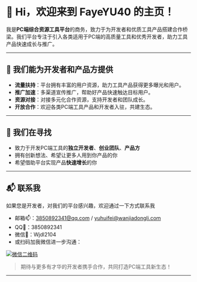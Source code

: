 # 👋 Hi，欢迎来到 FayeYU40 的主页！

我是**PC端综合资源工具平台**的商务，致力于为开发者和优质工具产品搭建合作桥梁。我们平台专注于引入各类适用于PC端的高质量工具和优秀开发者，助力工具产品快速成长与推广。

---

## 🌟 我们能为开发者和产品方提供

- **流量扶持**：平台拥有丰富的用户资源，助力工具产品获得更多曝光和用户。
- **推广加速**：多渠道宣传推广，帮助好产品快速触达目标用户。
- **资源对接**：对接多元化合作资源，支持开发者和团队成长。
- **开放合作**：欢迎各类PC端工具产品和开发者入驻，共建生态。

---

## 🤝 我们在寻找

- 致力于开发PC端工具的**独立开发者**、**创业团队**、**产品方**  
- 拥有创新想法、希望让更多人用到你产品的你  
- 希望借助平台实现产品**快速增长**的你

---

## 📬 联系我

如果您是开发者，对我们的平台感兴趣，欢迎通过一下方式联系我
- 邮箱📫：3850892341@qq.com / yuhuifei@wanjiadongli.com
- QQ🐧：3850892341
- 微信📧：Wjdl2104
- 或扫码加我微信进一步沟通：

[![微信二维码](https://s21.ax1x.com/2025/05/30/pVpxJhD.jpg)](https://imgse.com/i/pVpxJhD)

> 期待与更多有才华的开发者携手合作，共同打造PC端工具新生态！

---

<!--

<!---
FayeYU40/FayeYU40 is a ✨ special ✨ repository because its `README.md` (this file) appears on your GitHub profile.
You can click the Preview link to take a look at your changes.
--->
